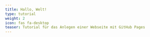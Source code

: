 ```yaml
---
title: Hallo, Welt!
type: tutorial
weight: 2
icon: fas fa-desktop
teaser: Tutorial für das Anlegen einer Webseite mit GitHub Pages
---
```

